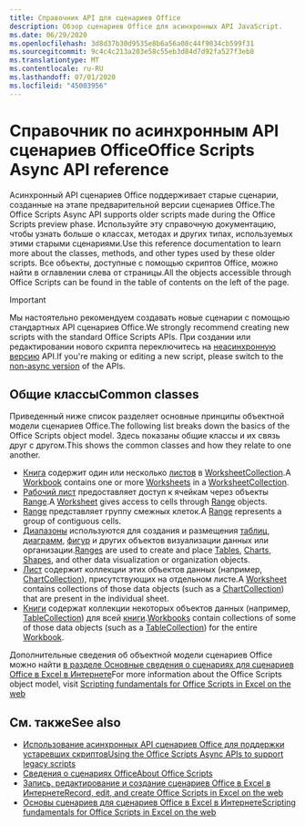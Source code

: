 ```yaml
---
title: Справочник API для сценариев Office
description: Обзор сценариев Office для асинхронных API JavaScript.
ms.date: 06/29/2020
ms.openlocfilehash: 3d8d37b30d9535e8b6a56a08c44f9034cb599f31
ms.sourcegitcommit: 9c4c4c213a203e58c55eb3d84d7d92fa527f3eb8
ms.translationtype: MT
ms.contentlocale: ru-RU
ms.lasthandoff: 07/01/2020
ms.locfileid: "45003956"
---
```

# <a name="office-scripts-async-api-reference"></a><span data-ttu-id="9a7a0-103">Справочник по асинхронным API сценариев Office</span><span class="sxs-lookup"><span data-stu-id="9a7a0-103">Office Scripts Async API reference</span></span>

<span data-ttu-id="9a7a0-104">Асинхронный API сценариев Office поддерживает старые сценарии, созданные на этапе предварительной версии сценариев Office.</span><span class="sxs-lookup"><span data-stu-id="9a7a0-104">The Office Scripts Async API supports older scripts made during the Office Scripts preview phase.</span></span> <span data-ttu-id="9a7a0-105">Используйте эту справочную документацию, чтобы узнать больше о классах, методах и других типах, используемых этими старыми сценариями.</span><span class="sxs-lookup"><span data-stu-id="9a7a0-105">Use this reference documentation to learn more about the classes, methods, and other types used by these older scripts.</span></span> <span data-ttu-id="9a7a0-106">Все объекты, доступные с помощью скриптов Office, можно найти в оглавлении слева от страницы.</span><span class="sxs-lookup"><span data-stu-id="9a7a0-106">All the objects accessible through Office Scripts can be found in the table of contents on the left of the page.</span></span>

> [!IMPORTANT]
> <span data-ttu-id="9a7a0-107">Мы настоятельно рекомендуем создавать новые сценарии с помощью стандартных API сценариев Office.</span><span class="sxs-lookup"><span data-stu-id="9a7a0-107">We strongly recommend creating new scripts with the standard Office Scripts APIs.</span></span> <span data-ttu-id="9a7a0-108">При создании или редактировании нового скрипта переключитесь на [неасинхронную версию](?view=office-scripts) API.</span><span class="sxs-lookup"><span data-stu-id="9a7a0-108">If you're making or editing a new script, please switch to the [non-async version](?view=office-scripts) of the APIs.</span></span>

## <a name="common-classes"></a><span data-ttu-id="9a7a0-109">Общие классы</span><span class="sxs-lookup"><span data-stu-id="9a7a0-109">Common classes</span></span>

<span data-ttu-id="9a7a0-110">Приведенный ниже список разделяет основные принципы объектной модели сценариев Office.</span><span class="sxs-lookup"><span data-stu-id="9a7a0-110">The following list breaks down the basics of the Office Scripts object model.</span></span> <span data-ttu-id="9a7a0-111">Здесь показаны общие классы и их связь друг с другом.</span><span class="sxs-lookup"><span data-stu-id="9a7a0-111">This shows the common classes and how they relate to one another.</span></span>

- <span data-ttu-id="9a7a0-112">[Книга](/javascript/api/office-scripts/excelscript/excelscript.workbook) содержит один или несколько [листов](/javascript/api/office-scripts/excelscript/excelscript.worksheet) в [WorksheetCollection](/javascript/api/office-scripts/excelscript/excelscript.worksheetcollection).</span><span class="sxs-lookup"><span data-stu-id="9a7a0-112">A [Workbook](/javascript/api/office-scripts/excelscript/excelscript.workbook) contains one or more [Worksheets](/javascript/api/office-scripts/excelscript/excelscript.worksheet) in a [WorksheetCollection](/javascript/api/office-scripts/excelscript/excelscript.worksheetcollection).</span></span>
- <span data-ttu-id="9a7a0-113">[Рабочий лист](/javascript/api/office-scripts/excelscript/excelscript.worksheet) предоставляет доступ к ячейкам через объекты [Range](/javascript/api/office-scripts/excelscript/excelscript.range).</span><span class="sxs-lookup"><span data-stu-id="9a7a0-113">A [Worksheet](/javascript/api/office-scripts/excelscript/excelscript.worksheet) gives access to cells through [Range](/javascript/api/office-scripts/excelscript/excelscript.range) objects.</span></span>
- <span data-ttu-id="9a7a0-114">[Range](/javascript/api/office-scripts/excelscript/excelscript.range) представляет группу смежных клеток.</span><span class="sxs-lookup"><span data-stu-id="9a7a0-114">A [Range](/javascript/api/office-scripts/excelscript/excelscript.range) represents a group of contiguous cells.</span></span>
- <span data-ttu-id="9a7a0-115">[Диапазоны](/javascript/api/office-scripts/excelscript/excelscript.range) используются для создания и размещения [таблиц](/javascript/api/office-scripts/excelscript/excelscript.table), [диаграмм](/javascript/api/office-scripts/excelscript/excelscript.chart), [фигур](/javascript/api/office-scripts/excelscript/excelscript.shape) и других объектов визуализации данных или организации.</span><span class="sxs-lookup"><span data-stu-id="9a7a0-115">[Ranges](/javascript/api/office-scripts/excelscript/excelscript.range) are used to create and place [Tables](/javascript/api/office-scripts/excelscript/excelscript.table), [Charts](/javascript/api/office-scripts/excelscript/excelscript.chart), [Shapes](/javascript/api/office-scripts/excelscript/excelscript.shape), and other data visualization or organization objects.</span></span>
- <span data-ttu-id="9a7a0-116">[Лист](/javascript/api/office-scripts/excelscript/excelscript.worksheet) содержит коллекции этих объектов данных (например, [ChartCollection](/javascript/api/office-scripts/excelscript/excelscript.chartcollection)), присутствующих на отдельном листе.</span><span class="sxs-lookup"><span data-stu-id="9a7a0-116">A [Worksheet](/javascript/api/office-scripts/excelscript/excelscript.worksheet) contains collections of those data objects (such as a [ChartCollection](/javascript/api/office-scripts/excelscript/excelscript.chartcollection)) that are present in the individual sheet.</span></span>
- <span data-ttu-id="9a7a0-117">[Книги](/javascript/api/office-scripts/excelscript/excelscript.workbook) содержат коллекции некоторых объектов данных (например, [TableCollection](/javascript/api/office-scripts/excelscript/excelscript.tablecollection)) для всей [книги](/javascript/api/office-scripts/excelscript/excelscript.workbook).</span><span class="sxs-lookup"><span data-stu-id="9a7a0-117">[Workbooks](/javascript/api/office-scripts/excelscript/excelscript.workbook) contain collections of some of those data objects (such as a [TableCollection](/javascript/api/office-scripts/excelscript/excelscript.tablecollection)) for the entire [Workbook](/javascript/api/office-scripts/excelscript/excelscript.workbook).</span></span>

<span data-ttu-id="9a7a0-118">Дополнительные сведения об объектной модели сценариев Office можно найти [в разделе Основные сведения о сценариях для сценариев Office в Excel в Интернете](/office/dev/scripts/develop/scripting-fundamentals)</span><span class="sxs-lookup"><span data-stu-id="9a7a0-118">For more information about the Office Scripts object model, visit [Scripting fundamentals for Office Scripts in Excel on the web](/office/dev/scripts/develop/scripting-fundamentals)</span></span>

## <a name="see-also"></a><span data-ttu-id="9a7a0-119">См. также</span><span class="sxs-lookup"><span data-stu-id="9a7a0-119">See also</span></span>

- [<span data-ttu-id="9a7a0-120">Использование асинхронных API сценариев Office для поддержки устаревших скриптов</span><span class="sxs-lookup"><span data-stu-id="9a7a0-120">Using the Office Scripts Async APIs to support legacy scripts</span></span>](/office/dev/scripts/develop/excel-async-model)
- [<span data-ttu-id="9a7a0-121">Сведения о сценариях Office</span><span class="sxs-lookup"><span data-stu-id="9a7a0-121">About Office Scripts</span></span>](/office/dev/scripts/overview/excel)
- [<span data-ttu-id="9a7a0-122">Запись, редактирование и создание сценариев Office в Excel в Интернете</span><span class="sxs-lookup"><span data-stu-id="9a7a0-122">Record, edit, and create Office Scripts in Excel on the web</span></span>](/office/dev/scripts/tutorials/excel-tutorial)
- [<span data-ttu-id="9a7a0-123">Основы сценариев для сценариев Office в Excel в Интернете</span><span class="sxs-lookup"><span data-stu-id="9a7a0-123">Scripting fundamentals for Office Scripts in Excel on the web</span></span>](/office/dev/scripts/develop/scripting-fundamentals)
